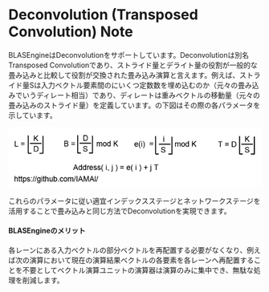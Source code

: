# Deconvolution (Transposed Convolution) Note

BLASEngineはDeconvolutionをサポートしています。Deconvolutionは別名Transposed Convolutionであり、ストライド量とデライト量の役割が一般的な畳み込みと比較して役割が交換された畳み込み演算と言えます。例えば、ストライド量Sは入力ベクトル要素間のにいくつ定数数を埋め込むのか（元々の畳み込みでいうディレート相当）であり、ディレートは重みベクトルの移動量（元々の畳み込みのストライド量）を定義しています。の下図はその際の各パラメータを示しています。

<div align="center">
  <img src="https://github.com/IAMAl/BLASEngine/blob/main/notes/ExecConcept/figures/DeconvConfigParams.png"
       alt="Transposition"
       title="1D Convolution (K=3, Delite=1)"
       width="700px"
  />
</div>

これらのパラメータに従い適宜インデックスステージとネットワークステージを活用することで畳み込みと同じ方法でDeconvolutionを実現できます。


#### BLASEngineのメリット

各レーンにある入力ベクトルの部分ベクトルを再配置する必要がなくなり、例えば次の演算において現在の演算結果ベクトルの各要素を各レーンへ再配置することを不要としてベクトル演算ユニットの演算器は演算のみに集中でき、無駄な処理を削減します。